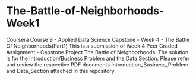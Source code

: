 # The-Battle-of-Neighborhoods-Week1
Coursera Course 9 - Applied Data Science Capstone - Week 4 - The Battle Of Neighborhoods(Part1)  This is a submission of Week 4 Peer Graded Assignment - Capstone Project The Battle of Neighborhoods. The solution is for the Introduction/Business Problem and the Data Section. Please refer and review the respective PDF documents Introduction_Business_Problem and Data_Section attached in this repository.
